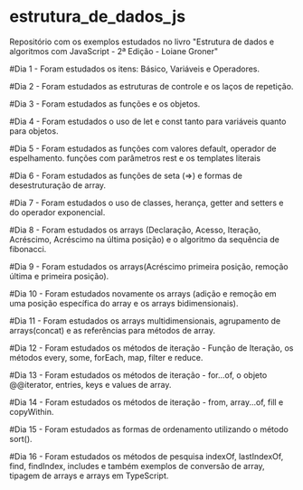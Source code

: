 # estrutura_de_dados_js
Repositório com os exemplos estudados no livro "Estrutura de dados e algoritmos com JavaScript - 2ª Edição - Loiane Groner"

#Dia 1 - Foram estudados os itens: Básico, Variáveis e Operadores. 

#Dia 2 - Foram estudados as estruturas de controle e os laços de repetição.

#Dia 3 - Foram estudados as funções e os objetos.

#Dia 4 - Foram estudados o uso de let e const tanto para variáveis quanto para objetos.

#Dia 5 - Foram estudados as funções com valores default, operador de espelhamento. funções com parâmetros rest e os templates literais

#Dia 6 - Foram estudados as funções de seta (=>) e formas de desestruturação de array. 

#Dia 7 - Foram estudados o uso de classes, herança, getter and setters e do operador exponencial. 

#Dia 8 - Foram estudados os arrays (Declaração, Acesso, Iteração, Acréscimo, Acréscimo na última posição) e o algoritmo da sequência de fibonacci.

#Dia 9 - Foram estudados os arrays(Acréscimo primeira posição, remoção última e primeira posição).

#Dia 10 - Foram estudados novamente os arrays (adição e remoção em uma posição específica do array e os arrays bidimensionais).

#Dia 11 - Foram estudados os arrays multidimensionais, agrupamento de arrays(concat) e as referências para métodos de array. 

#Dia 12 - Foram estudados os métodos de iteração - Função de Iteração, os métodos every, some, forEach, map, filter e reduce.

#Dia 13 - Foram estudados os métodos de iteração - for...of, o objeto @@iterator, entries, keys e values de array.

#Dia 14 - Foram estudados os métodos de iteração - from, array...of, fill e copyWithin. 

#Dia 15 - Foram estudados as formas de ordenamento utilizando o método sort(). 

#Dia 16 - Foram estudados os métodos de pesquisa indexOf, lastIndexOf, find, findIndex, includes e também exemplos de conversão de array, tipagem de arrays e arrays em TypeScript.  